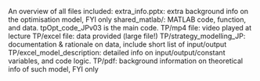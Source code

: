 An overview of all files included:
extra_info.pptx: extra background info on the optimisation model, FYI only
shared_matlab/: MATLAB code, function, and data.
tpOpt_code_JPv03 is the main code.
TP/mp4 file: video played at lecture
TP/excel file: data provided (large file!)
TP/strategy_modelling_JP: documentation & rationale on data, include short list of input/output
TP/excel_model_description: detailed info on input/output/constant variables, and code logic.
TP/pdf: background information on theoretical info of such model, FYI only